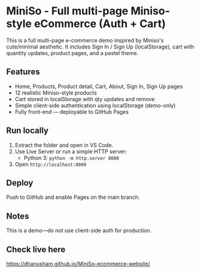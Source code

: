 # MiniSo - Full multi-page Miniso-style eCommerce (Auth + Cart)

This is a full multi-page e-commerce demo inspired by Miniso's cute/minimal aesthetic.
It includes Sign In / Sign Up (localStorage), cart with quantity updates, product pages, and a pastel theme.

## Features
- Home, Products, Product detail, Cart, About, Sign In, Sign Up pages
- 12 realistic Miniso-style products
- Cart stored in localStorage with qty updates and remove
- Simple client-side authentication using localStorage (demo-only)
- Fully front-end — deployable to GitHub Pages

## Run locally
1. Extract the folder and open in VS Code.
2. Use Live Server or run a simple HTTP server:
   - Python 3: `python -m http.server 8000`
3. Open `http://localhost:8000`

## Deploy
Push to GitHub and enable Pages on the main branch.

## Notes
This is a demo—do not use client-side auth for production.

## Check live here
 https://dhanusham.github.io/MiniSo-ecommerce-website/
